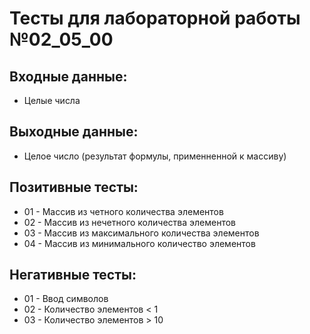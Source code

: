 # Тесты для лабораторной работы №02_05_00

## Входные данные:

- Целые числа

## Выходные данные:

- Целое число (результат формулы, применненной к массиву)

## Позитивные тесты:

- 01 - Массив из четного количества элементов
- 02 - Массив из нечетного количества элементов
- 03 - Массив из максимального количества элементов
- 04 - Массив из минимального количество элементов

## Негативные тесты:

- 01 - Ввод символов
- 02 - Количество элементов < 1
- 03 - Количество элементов > 10

